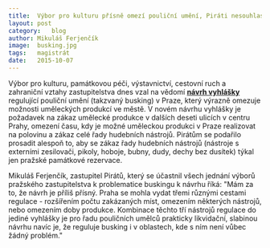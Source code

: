 ```yaml
---
title:	Výbor pro kulturu přísně omezí pouliční umění, Piráti nesouhlasí
layout:	post
category:	blog
author:	Mikuláš Ferjenčík
image:	busking.jpg
tags:	magistrát
date:	2015-10-07
---
```


Výbor pro kulturu, památkovou péči, výstavnictví, cestovní ruch a zahraniční vztahy zastupitelstva dnes vzal na vědomí **[návrh vyhlášky](/assets/static/busking_schvaleny_vyborem.pdf)** regulující pouliční umění (takzvaný busking) v Praze, který výrazně omezuje možnosti uměleckých produkcí ve městě. V novém návrhu vyhlášky je požadavek na zákaz umělecké produkce v dalších deseti ulicích v centru Prahy, omezení času, kdy je možné uměleckou produkci v Praze realizovat na polovinu a zákaz celé řady hudebních nástrojů. Pirátům se podařilo prosadit alespoň to, aby se zákaz řady hudebních nástrojů (nástroje s externími zesilovači, pikoly, hoboje, bubny, dudy, dechy bez dusítek) týkal jen pražské památkové rezervace. 

Mikuláš Ferjenčík, zastupitel Pirátů, který se účastnil všech jednání výborů pražského zastupitelstva k problematice buskingu k návrhu říká: "Mám za to, že návrh je příliš přísný. Praha se mohla vydat třemi různými cestami regulace - rozšířením počtu zakázaných míst, omezením některých nástrojů, nebo omezením doby produkce. Kombinace těchto tří nástrojů regulace do jediné vyhlášky je pro řadu pouličních umělců prakticky likvidační, slabinou návrhu navíc je, že reguluje busking i v oblastech, kde s ním není vůbec žádný problém."


